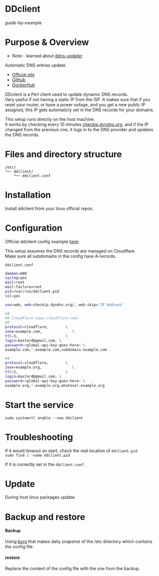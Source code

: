 # DDclient

###### guide-by-example

# Purpose & Overview

* Note - learned about [ddns-updater](https://github.com/qdm12/ddns-updater)

Automatic DNS entries update. 

* [Official site](https://sourceforge.net/p/ddclient/wiki/usage/)
* [Github](https://github.com/ddclient/ddclient)
* [DockerHub](https://hub.docker.com/r/linuxserver/ddclient)

DDclient is a Perl client used to update dynamic DNS records.</br>
Very useful if not having a static IP from the ISP. 
It makes sure that if you reset your router, or have a power outage,
and you get a new public IP assigned, this IP gets automaticly set
in the DNS records for your domains.

This setup runs directly on the host machine.</br>
It works by checking every 10 minutes
[checkip.dyndns.org](http://checkip.dyndns.org/),
and if the IP changed from the previous one, it logs in to the DNS provider and
updates the DNS records. 

# Files and directory structure

```
/etc/
└── ddclient/
    └── ddclient.conf
```              

# Installation

Install ddclient from your linux official repos.

# Configuration

Official ddclient config example
[here](https://github.com/ddclient/ddclient/blob/master/sample-etc_ddclient.conf).

This setup assumes the DNS records are managed on Cloudflare.</br>
Make sure all subdomains in the config have A-records.

`ddclient.conf`

```bash
daemon=600
syslog=yes
mail=root
mail-failure=root
pid=/var/run/ddclient.pid
ssl=yes

use=web, web=checkip.dyndns.org/, web-skip='IP Address'

##
## CloudFlare (www.cloudflare.com)
##
protocol=cloudflare,        \
zone=example.com,              \
ttl=1,                      \
login=bastard@gmail.com, \
password=<global-api-key-goes-here> \
example.com,*.example.com,subdomain.example.com

##
protocol=cloudflare,        \
zone=example.org,              \
ttl=1,                      \
login=bastard@gmail.com, \
password=<global-api-key-goes-here> \
example.org,*.example.org,whatever.example.org
```

# Start the service

`sudo systemctl enable --now ddclient`

# Troubleshooting

If it would timeout on start, check the real location of `ddclient.pid`</br> 
`sudo find / -name ddclient.pid`

If it is correctly set in the `ddclient.conf`.

# Update

During host linux packages update.

# Backup and restore

#### Backup

Using [borg](https://github.com/DoTheEvo/selfhosted-apps-docker/tree/master/borg_backup)
that makes daily snapshot of the /etc directory which contains the config file.

#### restore

Replace the content of the config file with the one from the backup.
